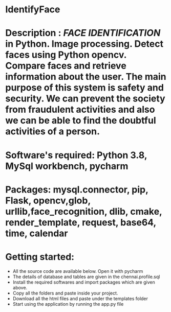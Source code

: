 # IdentifyFace
# Description : ***FACE IDENTIFICATION*** in Python. Image processing. Detect faces using Python opencv. Compare faces and retrieve information about the user. The main purpose of this system is safety and security. We can prevent the society from fraudulent activities and also we can be able to find the doubtful activities of a person.
# Software's required: Python 3.8, MySql workbench, pycharm
# Packages: mysql.connector, pip, Flask, opencv,glob, urllib,face_recognition, dlib, cmake, render_template, request, base64, time, calendar
# Getting started: 
- All the source code are available below. Open it with pycharm
- The details of database and tables are given in the chennai.profile.sql 
- Install the required softwares and import packages which are given above.
- Copy all the folders and paste inside your project.
- Download all the html files and paste under the templates folder
- Start using the application by running the app.py file

